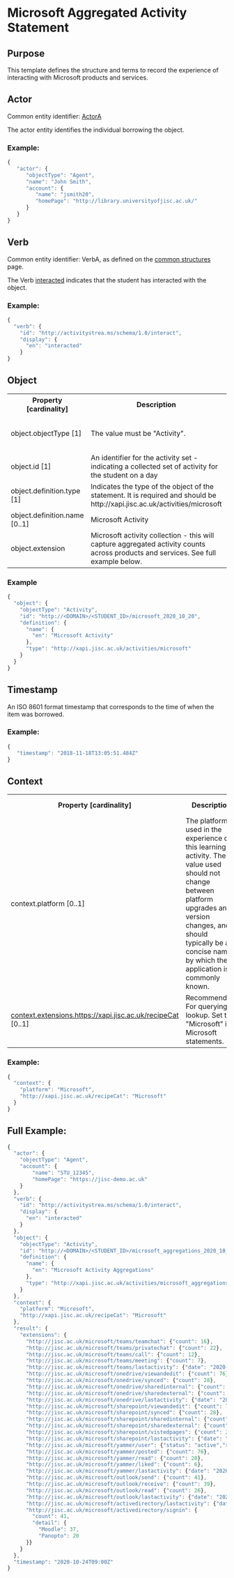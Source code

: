 # Microsoft Aggregated Activity Statement

## Purpose
This template defines the structure and terms to record the experience of interacting with Microsoft products and services.


## Actor
Common entity identifier: [ActorA](/common_structures.md#actora) 

The actor entity identifies the individual borrowing the object.

### Example:

``` Javascript
{
   "actor": {
      "objectType": "Agent",
      "name": "John Smith",
      "account": {
         "name": "jsmith20",
         "homePage": "http://library.universityofjisc.ac.uk/" 
      }
   }
}
```

## Verb
Common entity identifier: VerbA, as defined on the [common structures](/common_structures.md#verba) page.

The Verb [interacted](http://activitystrea.ms/schema/1.0/interact) indicates that the student has interacted with the object.

### Example:

``` javascript
{
  "verb": {
    "id": "http://activitystrea.ms/schema/1.0/interact",
    "display": {
      "en": "interacted"
    }
}
```

## Object

<table>
	<tr><th>Property [cardinality]</th><th>Description</th><th>Value information</</th></tr>
	<tr>
		<td>object.objectType [1]</td>
		<td>The value must be "Activity".</td>
		<td>String, value must be "Activity".</td>
	</tr>
	<tr>
		<td>object.id [1]</td>
		<td>An identifier for the activity set - indicating a collected  set of activity for the student on a day</td>
		<td>iri</td>
	</tr>
	<tr>
		<td>object.definition.type [1]</td>
		<td>Indicates the type of the object of the statement. It is required and should be http://xapi.jisc.ac.uk/activities/microsoft</a></td>
		<td>iri</td>
	</tr>
	<tr>
		<td>object.definition.name [0..1]</td>
		<td>Microsoft Activity</td>
		<td>string</td>
	</tr>
	<tr>
		<td>object.extension</td>
		<td>Microsoft activity collection - this will capture aggregated activity counts across products and services.  See full example below.</td>
		<td>JSON</td>
	</tr>
</table>


### Example

``` javascript
{
  "object": {
    "objectType": "Activity",
    "id": "http://<DOMAIN>/<STUDENT_ID>/microsoft_2020_10_20",
    "definition": {
      "name": {
        "en": "Microsoft Activity"
      },
      "type": "http://xapi.jisc.ac.uk/activities/microsoft"
    }
  }
}
```

## Timestamp
An ISO 8601 format timestamp that corresponds to the time of when the item was borrowed.

### Example:

``` javascript
{
   "timestamp": "2018-11-18T13:05:51.484Z"
}
```

## Context

<table>
	<tr><th>Property [cardinality]</th><th>Description</th><th>Value information</</th></tr>
	<tr>
		<td>context.platform [0..1]</td>
		<td>The platform used in the experience of this learning activity. The value used should not change between platform upgrades and version changes, and should typically be a concise name by which the application is commonly known.</td>
		<td>Microsoft</td>
	</tr>
	<tr>
		<td><a href="vocabulary.md#recipe-category">context.extensions.https://xapi.jisc.ac.uk/recipeCat</a> [0..1]</td>
		<td>Recommended. For querying lookup. Set to "Microsoft" in Microsoft statements.<br/></td>
		<td>"Microsoft"</td>
	</tr>
</table>

### Example:

``` javascript
{
  "context": {
    "platform": "Microsoft",
    "http://xapi.jisc.ac.uk/recipeCat": "Microsoft"
  }
}
```

## Full Example:
``` javascript
{
  "actor": {
    "objectType": "Agent",
    "account": {
        "name": "STU_12345",
        "homePage": "https://jisc-demo.ac.uk"
    }
  },
  "verb": {
    "id": "http://activitystrea.ms/schema/1.0/interact",
    "display": {
      "en": "interacted"
    }
  },
  "object": {
    "objectType": "Activity",
    "id": "http://<DOMAIN>/<STUDENT_ID>/microsoft_aggregations_2020_10_20",
    "definition": {
      "name": {
        "en": "Microsoft Activity Aggregations"
      },
      "type": "http://xapi.jisc.ac.uk/activities/microsoft_aggregations"
    }
  },
  "context": {
    "platform": "Microsoft",
    "http://xapi.jisc.ac.uk/recipeCat": "Microsoft"
  },
  "result": {
    "extensions": {
      "http://jisc.ac.uk/microsoft/teams/teamchat": {"count": 16},
      "http://jisc.ac.uk/microsoft/teams/privatechat": {"count": 22},
      "http://jisc.ac.uk/microsoft/teams/call": {"count": 12},
      "http://jisc.ac.uk/microsoft/teams/meeting": {"count": 7},      
      "http://jisc.ac.uk/microsoft/teams/lastactivity": {"date": "2020-10-20"},
      "http://jisc.ac.uk/microsoft/onedrive/viewandedit": {"count": 76},
      "http://jisc.ac.uk/microsoft/onedrive/synced": {"count": 28},
      "http://jisc.ac.uk/microsoft/onedrive/sharedinternal": {"count": 1},
      "http://jisc.ac.uk/microsoft/onedrive/sharedexternal": {"count": 1},      
      "http://jisc.ac.uk/microsoft/onedrive/lastactivity": {"date": "2020-10-23"},
      "http://jisc.ac.uk/microsoft/sharepoint/viewandedit": {"count": 76},
      "http://jisc.ac.uk/microsoft/sharepoint/synced": {"count": 28},
      "http://jisc.ac.uk/microsoft/sharepoint/sharedinternal": {"count": 6},
      "http://jisc.ac.uk/microsoft/sharepoint/sharedexternal": {"count": 2}, 
      "http://jisc.ac.uk/microsoft/sharepoint/vistedpages": {"count": 2},        
      "http://jisc.ac.uk/microsoft/sharepoint/lastactivity": {"date": "2020-10-21"},
      "http://jisc.ac.uk/microsoft/yammer/user": {"status": "active","statuschangedate": "2020-10-18"},
      "http://jisc.ac.uk/microsoft/yammer/posted": {"count": 76},
      "http://jisc.ac.uk/microsoft/yammer/read": {"count": 28},
      "http://jisc.ac.uk/microsoft/yammer/liked": {"count": 6},
      "http://jisc.ac.uk/microsoft/yammer/lastactivity": {"date": "2020-10-18"},
      "http://jisc.ac.uk/microsoft/outlook/send": {"count": 41},
      "http://jisc.ac.uk/microsoft/outlook/receive": {"count": 39},      
      "http://jisc.ac.uk/microsoft/outlook/read": {"count": 26},
      "http://jisc.ac.uk/microsoft/outlook/lastactivity": {"date": "2020-10-18"},
      "http://jisc.ac.uk/microsoft/activedirectory/lastactivity": {"date": "2020-10-18"},
      "http://jisc.ac.uk/microsoft/activedirectory/signin": {
        "count": 41,
        "detail": {
          "Moodle": 37,
          "Panopto": 20
      }}
    }
  },
  "timestamp": "2020-10-24T09:00Z"
}
```

